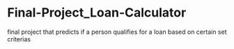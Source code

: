 # Final-Project_Loan-Calculator
final project that predicts if a person qualifies for a loan based on certain set criterias 
